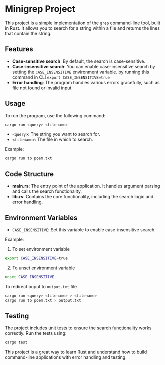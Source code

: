 # Minigrep Project

This project is a simple implementation of the `grep` command-line tool, built in Rust. It allows you to search for a string within a file and returns the lines that contain the string.

## Features

- **Case-sensitive search**: By default, the search is case-sensitive.
- **Case-insensitive search**: You can enable case-insensitive search by setting the `CASE_INSENSITIVE` environment variable. by running this command in CLI `export CASE_INSENSITIVE=true`
- **Error handling**: The program handles various errors gracefully, such as file not found or invalid input.

## Usage

To run the program, use the following command:

```sh
cargo run <query> <filename>
```

- `<query>`: The string you want to search for.
- `<filename>`: The file in which to search.

Example:

```sh
cargo run to poem.txt
```

## Code Structure

- **main.rs**: The entry point of the application. It handles argument parsing and calls the search functionality.
- **lib.rs**: Contains the core functionality, including the search logic and error handling.

## Environment Variables

- `CASE_INSENSITIVE`: Set this variable to enable case-insensitive search.

Example:
1. To set environment variable
```sh
export CASE_INSENSITIVE=true
```
2. To unset environment variable
```sh
unset CASE_INSENSITIVE
```

To redirect ouput to `output.txt` file
```sh
cargo run <query> <filename> > <filename>
cargo run to poem.txt > output.txt
```

## Testing

The project includes unit tests to ensure the search functionality works correctly. Run the tests using:

```sh
cargo test
```

This project is a great way to learn Rust and understand how to build command-line applications with error handling and testing.
